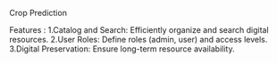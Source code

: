 
Crop Prediction 



Features : 
 1.Catalog and Search: Efficiently organize and search digital resources.
 2.User Roles: Define roles (admin, user) and access levels.
 3.Digital Preservation: Ensure long-term resource availability.
